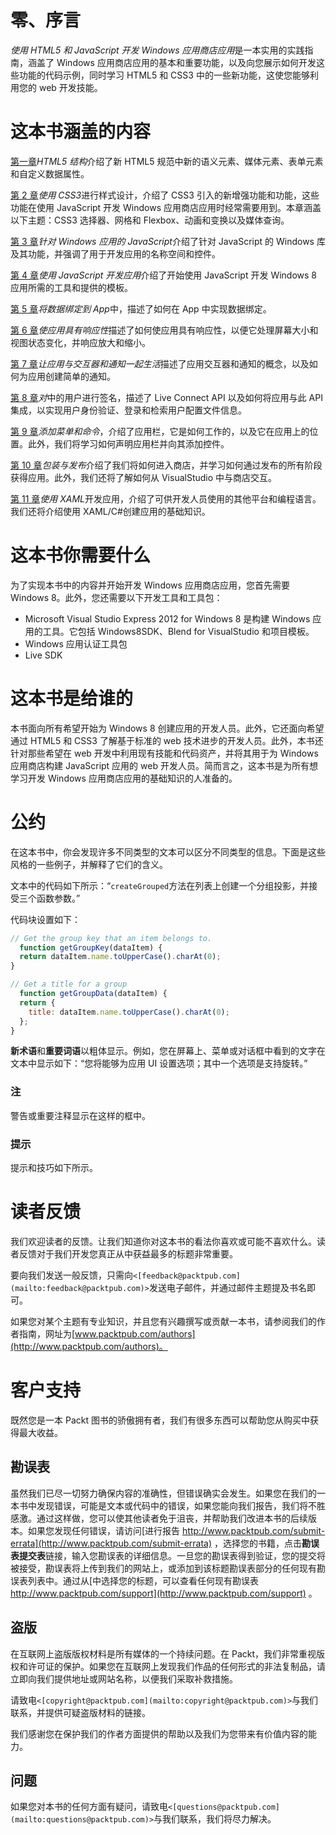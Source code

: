 # 零、序言

*使用 HTML5 和 JavaScript 开发 Windows 应用商店应用*是一本实用的实践指南，涵盖了 Windows 应用商店应用的基本和重要功能，以及向您展示如何开发这些功能的代码示例，同时学习 HTML5 和 CSS3 中的一些新功能，这使您能够利用您的 web 开发技能。

# 这本书涵盖的内容

[第一章](01.html "Chapter 1. HTML5 Structure")*HTML5 结构*介绍了新 HTML5 规范中新的语义元素、媒体元素、表单元素和自定义数据属性。

[第 2 章](02.html "Chapter 2. Styling with CSS3")*使用 CSS3*进行样式设计，介绍了 CSS3 引入的新增强功能和功能，这些功能在使用 JavaScript 开发 Windows 应用商店应用时经常需要用到。本章涵盖以下主题：CSS3 选择器、网格和 Flexbox、动画和变换以及媒体查询。

[第 3 章](03.html "Chapter 3. JavaScript for Windows Apps")*针对 Windows 应用的 JavaScript*介绍了针对 JavaScript 的 Windows 库及其功能，并强调了用于开发应用的名称空间和控件。

[第 4 章](04.html "Chapter 4. Developing Apps with JavaScript")*使用 JavaScript 开发应用*介绍了开始使用 JavaScript 开发 Windows 8 应用所需的工具和提供的模板。

[第 5 章](05.html "Chapter 5. Binding Data to the App")*将数据绑定到 App*中，描述了如何在 App 中实现数据绑定。

[第 6 章](06.html "Chapter 6. Making the App Responsive")*使应用具有响应性*描述了如何使应用具有响应性，以便它处理屏幕大小和视图状态变化，并响应放大和缩小。

[第 7 章](07.html "Chapter 7. Making the App Live with Tiles and Notifications")*让应用与交互器和通知一起生活*描述了应用交互器和通知的概念，以及如何为应用创建简单的通知。

[第 8 章](08.html "Chapter 8. Signing Users in")*对*中的用户进行签名，描述了 Live Connect API 以及如何将应用与此 API 集成，以实现用户身份验证、登录和检索用户配置文件信息。

[第 9 章](09.html "Chapter 9. Adding Menus and Commands")*添加菜单和命令*，介绍了应用栏，它是如何工作的，以及它在应用上的位置。此外，我们将学习如何声明应用栏并向其添加控件。

[第 10 章](10.html "Chapter 10. Packaging and Publishing")*包装与发布*介绍了我们将如何进入商店，并学习如何通过发布的所有阶段获得应用。此外，我们还将了解如何从 VisualStudio 中与商店交互。

[第 11 章](11.html "Chapter 11. Developing Apps with XAML")*使用 XAML*开发应用，介绍了可供开发人员使用的其他平台和编程语言。我们还将介绍使用 XAML/C#创建应用的基础知识。

# 这本书你需要什么

为了实现本书中的内容并开始开发 Windows 应用商店应用，您首先需要 Windows 8。此外，您还需要以下开发工具和工具包：

*   Microsoft Visual Studio Express 2012 for Windows 8 是构建 Windows 应用的工具。它包括 Windows8SDK、Blend for VisualStudio 和项目模板。
*   Windows 应用认证工具包
*   Live SDK

# 这本书是给谁的

本书面向所有希望开始为 Windows 8 创建应用的开发人员。此外，它还面向希望通过 HTML5 和 CSS3 了解基于标准的 web 技术进步的开发人员。此外，本书还针对那些希望在 web 开发中利用现有技能和代码资产，并将其用于为 Windows 应用商店构建 JavaScript 应用的 web 开发人员。简而言之，这本书是为所有想学习开发 Windows 应用商店应用的基础知识的人准备的。

# 公约

在这本书中，你会发现许多不同类型的文本可以区分不同类型的信息。下面是这些风格的一些例子，并解释了它们的含义。

文本中的代码如下所示：“`createGrouped`方法在列表上创建一个分组投影，并接受三个函数参数。”

代码块设置如下：

```js
// Get the group key that an item belongs to.
  function getGroupKey(dataItem) {
  return dataItem.name.toUpperCase().charAt(0);   
}

// Get a title for a group
  function getGroupData(dataItem) {
  return {
    title: dataItem.name.toUpperCase().charAt(0);
  }; 
}
```

**新术语**和**重要词语**以粗体显示。例如，您在屏幕上、菜单或对话框中看到的文字在文本中显示如下：“您将能够为应用 UI 设置选项；其中一个选项是支持旋转。”

### 注

警告或重要注释显示在这样的框中。

### 提示

提示和技巧如下所示。

# 读者反馈

我们欢迎读者的反馈。让我们知道你对这本书的看法你喜欢或可能不喜欢什么。读者反馈对于我们开发您真正从中获益最多的标题非常重要。

要向我们发送一般反馈，只需向`<[feedback@packtpub.com](mailto:feedback@packtpub.com)>`发送电子邮件，并通过邮件主题提及书名即可。

如果您对某个主题有专业知识，并且您有兴趣撰写或贡献一本书，请参阅我们的作者指南，网址为[www.packtpub.com/authors](http://www.packtpub.com/authors)。

# 客户支持

既然您是一本 Packt 图书的骄傲拥有者，我们有很多东西可以帮助您从购买中获得最大收益。

## 勘误表

虽然我们已尽一切努力确保内容的准确性，但错误确实会发生。如果您在我们的一本书中发现错误，可能是文本或代码中的错误，如果您能向我们报告，我们将不胜感激。通过这样做，您可以使其他读者免于沮丧，并帮助我们改进本书的后续版本。如果您发现任何错误，请访问[进行报告 http://www.packtpub.com/submit-errata](http://www.packtpub.com/submit-errata) ，选择您的书籍，点击**勘误表提交表**链接，输入您勘误表的详细信息。一旦您的勘误表得到验证，您的提交将被接受，勘误表将上传到我们的网站上，或添加到该标题勘误表部分的任何现有勘误表列表中。通过从[中选择您的标题，可以查看任何现有勘误表 http://www.packtpub.com/support](http://www.packtpub.com/support) 。

## 盗版

在互联网上盗版版权材料是所有媒体的一个持续问题。在 Packt，我们非常重视版权和许可证的保护。如果您在互联网上发现我们作品的任何形式的非法复制品，请立即向我们提供地址或网站名称，以便我们采取补救措施。

请致电`<[copyright@packtpub.com](mailto:copyright@packtpub.com)>`与我们联系，并提供可疑盗版材料的链接。

我们感谢您在保护我们的作者方面提供的帮助以及我们为您带来有价值内容的能力。

## 问题

如果您对本书的任何方面有疑问，请致电`<[questions@packtpub.com](mailto:questions@packtpub.com)>`与我们联系，我们将尽力解决。